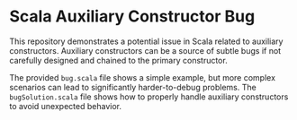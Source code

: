 # Scala Auxiliary Constructor Bug

This repository demonstrates a potential issue in Scala related to auxiliary constructors.  Auxiliary constructors can be a source of subtle bugs if not carefully designed and chained to the primary constructor.

The provided `bug.scala` file shows a simple example, but more complex scenarios can lead to significantly harder-to-debug problems.  The `bugSolution.scala` file shows how to properly handle auxiliary constructors to avoid unexpected behavior. 